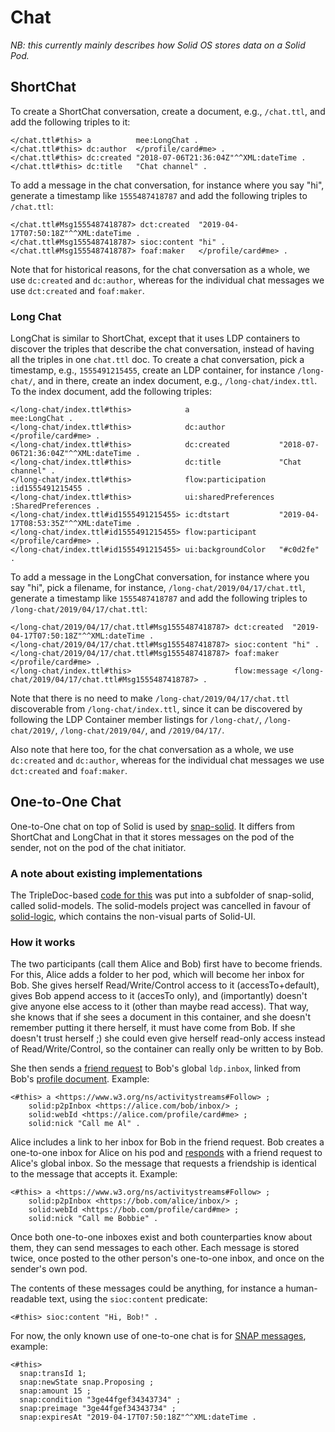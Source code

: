 # Chat
_NB: this currently mainly describes how Solid OS stores data on a Solid Pod._

## ShortChat
To create a ShortChat conversation, create a document, e.g., `/chat.ttl`, and add the following triples to it:

```turtle
</chat.ttl#this> a          mee:LongChat .
</chat.ttl#this> dc:author  </profile/card#me> .
</chat.ttl#this> dc:created "2018-07-06T21:36:04Z"^^XML:dateTime .
</chat.ttl#this> dc:title   "Chat channel" .
```

To add a message in the chat conversation, for instance where you say "hi", generate a timestamp like `1555487418787` and add the following triples to `/chat.ttl`:

```turtle
</chat.ttl#Msg1555487418787> dct:created  "2019-04-17T07:50:18Z"^^XML:dateTime .
</chat.ttl#Msg1555487418787> sioc:content "hi" .
</chat.ttl#Msg1555487418787> foaf:maker   </profile/card#me> .
```

Note that for historical reasons, for the chat conversation as a whole, we use `dc:created` and `dc:author`, whereas for the individual chat messages we use `dct:created` and `foaf:maker`.

### Long Chat

LongChat is similar to ShortChat, except that it uses LDP containers to discover the triples that describe the chat conversation,
instead of having all the triples in one `chat.ttl` doc.
To create a chat conversation, pick a timestamp, e.g., `1555491215455`, create an LDP container, for instance `/long-chat/`, and in there, create an index document, e.g., `/long-chat/index.ttl`. To the index document, add the following triples:

```turtle
</long-chat/index.ttl#this>            a                    mee:LongChat .
</long-chat/index.ttl#this>            dc:author            </profile/card#me> .
</long-chat/index.ttl#this>            dc:created           "2018-07-06T21:36:04Z"^^XML:dateTime .
</long-chat/index.ttl#this>            dc:title             "Chat channel" .
</long-chat/index.ttl#this>            flow:participation   :id1555491215455 .
</long-chat/index.ttl#this>            ui:sharedPreferences :SharedPreferences .
</long-chat/index.ttl#id1555491215455> ic:dtstart           "2019-04-17T08:53:35Z"^^XML:dateTime .
</long-chat/index.ttl#id1555491215455> flow:participant     </profile/card#me> .
</long-chat/index.ttl#id1555491215455> ui:backgroundColor   "#c0d2fe" .
```

To add a message in the LongChat conversation, for instance where you say "hi", pick a filename, for instance, `/long-chat/2019/04/17/chat.ttl`, generate a timestamp like `1555487418787` and add the following triples to `/long-chat/2019/04/17/chat.ttl`:

```turtle
</long-chat/2019/04/17/chat.ttl#Msg1555487418787> dct:created  "2019-04-17T07:50:18Z"^^XML:dateTime .
</long-chat/2019/04/17/chat.ttl#Msg1555487418787> sioc:content "hi" .
</long-chat/2019/04/17/chat.ttl#Msg1555487418787> foaf:maker   </profile/card#me> .
</long-chat/index.ttl#this>                       flow:message </long-chat/2019/04/17/chat.ttl#Msg1555487418787> .
```

Note that there is no need to make `/long-chat/2019/04/17/chat.ttl` discoverable from `/long-chat/index.ttl`, since it can be discovered by following the LDP Container member listings for `/long-chat/`, `/long-chat/2019/`, `/long-chat/2019/04/`, and `/2019/04/17/`.

Also note that here too, for the chat conversation as a whole, we use `dc:created` and `dc:author`, whereas for the individual chat messages we use `dct:created` and `foaf:maker`.

## One-to-One Chat

One-to-One chat on top of Solid is used by [snap-solid](https://github.com/ledgerloops/snap-solid).
It differs from ShortChat and LongChat in that it stores messages on the pod of the sender,
not on the pod of the chat initiator.

### A note about existing implementations
The TripleDoc-based [code for this](https://github.com/ledgerloops/snap-solid/blob/c4eb218/src/solid-models/SolidContact.ts)
was put into a subfolder of snap-solid, called solid-models. The solid-models project was cancelled
in favour of [solid-logic](https://github.com/solid/solid-logic), which contains the non-visual parts of Solid-UI.

### How it works
The two participants (call them Alice and Bob) first have to become friends.
For this, Alice adds a folder to her pod, which will become her inbox for Bob.
She gives herself Read/Write/Control access to it (accessTo+default),
gives Bob append access to it (accesTo only),
and (importantly) doesn't give anyone else access to it (other than maybe read access).
That way, she knows that if she sees a document in this container, and she doesn't
remember putting it there herself, it must have come from Bob. If she doesn't trust herself ;)
she could even give herself read-only access instead of Read/Write/Control, so the container
can really only be written to by Bob.

She then sends a [friend request](https://github.com/ledgerloops/snap-solid/blob/c4eb218/src/solid-models/PodData.ts#L217-L220)
to Bob's global `ldp.inbox`, linked from Bob's [profile document](https://pdsinterop.org/conventions/profile/#linking-to-your-pod).
Example:
```turtle
<#this> a <https://www.w3.org/ns/activitystreams#Follow> ;
    solid:p2pInbox <https://alice.com/bob/inbox/> ;
    solid:webId <https://alice.com/profile/card#me> ;
    solid:nick "Call me Al" .
```
Alice includes a link to her inbox for Bob in the friend request.
Bob creates a one-to-one inbox for Alice on his pod and
[responds](https://github.com/ledgerloops/snap-solid/blob/c4eb218/src/solid-models/PodData.ts#L424) with a friend request
to Alice's global inbox. So the message that requests a friendship is identical to the message that accepts it.
Example:
```turtle
<#this> a <https://www.w3.org/ns/activitystreams#Follow> ;
    solid:p2pInbox <https://bob.com/alice/inbox/> ;
    solid:webId <https://bob.com/profile/card#me> ;
    solid:nick "Call me Bobbie" .
```

Once both one-to-one inboxes exist and both counterparties know about them, they can send messages to each other.
Each message is stored twice, once posted to the other person's one-to-one inbox, and once on the sender's own pod.

The contents of these messages could be anything, for instance a human-readable text, using the `sioc:content` predicate:

```turtle
<#this> sioc:content "Hi, Bob!" .
```

For now, the only known use of one-to-one chat is for [SNAP messages](https://github.com/ledgerloops/snap-solid/blob/ec7fc18/src/SnapContact.ts#L132-L150), example:
```turtle
<#this>
  snap:transId 1;
  snap:newState snap.Proposing ;
  snap:amount 15 ;
  snap:condition "3ge44fgef34343734" ;
  snap:preimage "3ge44fgef34343734" ;
  snap:expiresAt "2019-04-17T07:50:18Z"^^XML:dateTime .
  ```